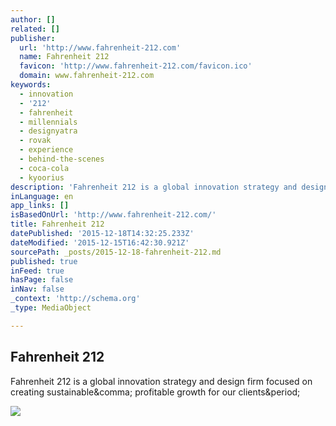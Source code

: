 ```yaml
---
author: []
related: []
publisher:
  url: 'http://www.fahrenheit-212.com'
  name: Fahrenheit 212
  favicon: 'http://www.fahrenheit-212.com/favicon.ico'
  domain: www.fahrenheit-212.com
keywords:
  - innovation
  - '212'
  - fahrenheit
  - millennials
  - designyatra
  - rovak
  - experience
  - behind-the-scenes
  - coca-cola
  - kyoorius
description: 'Fahrenheit 212 is a global innovation strategy and design firm focused on creating sustainable, profitable growth for our clients.'
inLanguage: en
app_links: []
isBasedOnUrl: 'http://www.fahrenheit-212.com/'
title: Fahrenheit 212
datePublished: '2015-12-18T14:32:25.233Z'
dateModified: '2015-12-15T16:42:30.921Z'
sourcePath: _posts/2015-12-18-fahrenheit-212.md
published: true
inFeed: true
hasPage: false
inNav: false
_context: 'http://schema.org'
_type: MediaObject

---
```

<article style=""><h1>Fahrenheit 212</h1><p>Fahrenheit 212 is a global innovation strategy and design firm focused on creating sustainable&amp;comma; profitable growth for our clients&amp;period;</p><img src="http://www.fahrenheit-212.com/wp-content/uploads/2015/04/Forbes_Logo-300x110.jpg" /></article>